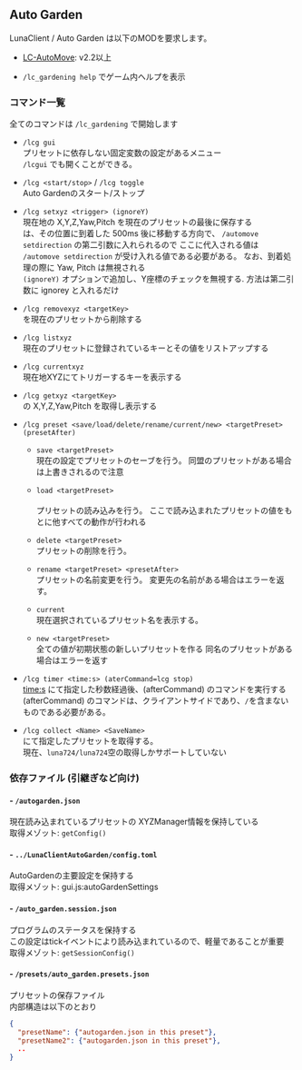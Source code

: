 ## Auto Garden
LunaClient / Auto Garden は以下のMODを要求します。
- [LC-AutoMove](https://github.com/luna724/LC-AutoMove/releases): v2.2以上

- `/lc_gardening help` でゲーム内ヘルプを表示

### コマンド一覧
全てのコマンドは `/lc_gardening` で開始します <br>

- `/lcg gui` <br>
プリセットに依存しない固定変数の設定があるメニュー <br>
`/lcgui` でも開くことができる。

- `/lcg <start/stop>` / `/lcg toggle` <br>
Auto Gardenのスタート/ストップ <br>

- `/lcg setxyz <trigger> (ignoreY)` <br>
現在地の X,Y,Z,Yaw,Pitch を現在のプリセットの最後に保存する <br>
<trigger>は、その位置に到着した 500ms 後に移動する方向で、
`/automove setdirection` の第二引数に入れられるので
ここに代入される値は `/automove setdirection` が受け入れる値である必要がある。
なお、到着処理の際に Yaw, Pitch は無視される <br>
`(ignoreY)` オプションで追加し、Y座標のチェックを無視する.
方法は第二引数に ignorey と入れるだけ

- `/lcg removexyz <targetKey>` <br>
<targetKe>を現在のプリセットから削除する <br>

- `/lcg listxyz` <br>
現在のプリセットに登録されているキーとその値をリストアップする <br>

- `/lcg currentxyz` <br>
現在地XYZにてトリガーするキーを表示する <br>
 
- `/lcg getxyz <targetKey>` <br>
<targetKey>の X,Y,Z,Yaw,Pitch を取得し表示する <br>

- `/lcg preset <save/load/delete/rename/current/new> <targetPreset> (presetAfter)` <br>
  - `save <targetPreset>` <br>
  現在の設定でプリセットのセーブを行う。
  同盟のプリセットがある場合は上書きされるので注意

  - `load <targetPreset>` <br>  
  プリセットの読み込みを行う。
  ここで読み込まれたプリセットの値をもとに他すべての動作が行われる

  - `delete <targetPreset>` <br>
  プリセットの削除を行う。

  - `rename <targetPreset> <presetAfter>` <br>
  プリセットの名前変更を行う。
  変更先の名前がある場合はエラーを返す。

  - `current` <br>
  現在選択されているプリセット名を表示する。

  - `new <targetPreset>` <br>
  全ての値が初期状態の新しいプリセットを作る
  同名のプリセットがある場合はエラーを返す

- `/lcg timer <time:s> (aterCommand=lcg stop)` <br>
<time:s> にて指定した秒数経過後、(afterCommand) のコマンドを実行する <br>
(afterCommand) のコマンドは、クライアントサイドであり、`/`を含まないものである必要がある。 <br>

- `/lcg collect <Name> <SaveName>` <br>
<Name>にて指定したプリセットを取得する。 <br>
現在、`luna724/luna724`空の取得しかサポートしていない <br>


### 依存ファイル (引継ぎなど向け)
#### - `/autogarden.json`
現在読み込まれているプリセットの XYZManager情報を保持している <br>
取得メゾット: `getConfig()`

#### - `../LunaClientAutoGarden/config.toml`
AutoGardenの主要設定を保持する <br>
取得メゾット: gui.js:autoGardenSettings

#### - `/auto_garden.session.json`
プログラムのステータスを保持する <br>
この設定はtickイベントにより読み込まれているので、軽量であることが重要 <br>
取得メゾット: `getSessionConfig()`

#### - `/presets/auto_garden.presets.json`
プリセットの保存ファイル <br>
内部構造は以下のとおり

```json
{
  "presetName": {"autogarden.json in this preset"},
  "presetName2": {"autogarden.json in this preset"},
  ..
}
```